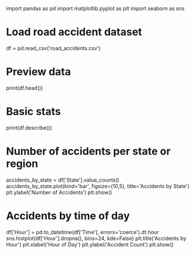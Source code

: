 import pandas as pd
import matplotlib.pyplot as plt
import seaborn as sns

# Load road accident dataset
df = pd.read_csv('road_accidents.csv')

# Preview data
print(df.head())

# Basic stats
print(df.describe())

# Number of accidents per state or region
accidents_by_state = df['State'].value_counts()
accidents_by_state.plot(kind='bar', figsize=(10,5), title='Accidents by State')
plt.ylabel('Number of Accidents')
plt.show()

# Accidents by time of day
df['Hour'] = pd.to_datetime(df['Time'], errors='coerce').dt.hour
sns.histplot(df['Hour'].dropna(), bins=24, kde=False)
plt.title('Accidents by Hour')
plt.xlabel('Hour of Day')
plt.ylabel('Accident Count')
plt.show()
